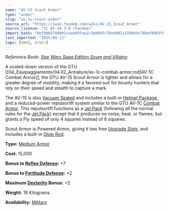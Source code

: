 ```yaml
---
name: "AV-1S Scout Armor"
type: "armor"
slug: "av-1s-scout-armor"
source_url: "https://swse.fandom.com/wiki/AV-1S_Scout_Armor"
source_license: "CC BY-SA 3.0 (Fandom)"
import_hash: "bbfd9057dd001caa4d9faa2c3b00dfc70e49021470849c760ef0903fe93abe47"
last_imported: "2025-09-12"
tags: [SWSE, Armor]
---
```

*Reference Book: [Star Wars Saga Edition Scum and Villainy](https://swse.fandom.com/wiki/Star_Wars_Saga_Edition_Scum_and_Villainy)*

A scaled-down version of the GTU [[04_Equipaggiamento/04.02_Armature/av-1c-combat-armor.md|AV-1C Combat Armor]], the GTU AV-1S Scout Armor is lighter and allows for a greater degree of mobility, making it a favored suit for bounty hunters that rely on their speed and stealth to capture a mark.

The AV-1S is also [Vacuum Sealed](https://swse.fandom.com/wiki/Vacuum_Seals) and includes a built-in [Helmet Package](https://swse.fandom.com/wiki/Helmet_Package), and a reduced-power repulsorlift system similar to the GTU AV-1C [Combat Armor](https://swse.fandom.com/wiki/Combat_Armor). This repulsorlift functions as a [Jet Pack](https://swse.fandom.com/wiki/Jet_Pack) (following all the normal rules for the [Jet Pack](https://swse.fandom.com/wiki/Jet_Pack)) except that it produces no noise, heat, or flames, but grants a Fly speed of only 4 squares instead of 6 squares.

Scout Armor is Powered Armor, giving it two free [Upgrade Slots](https://swse.fandom.com/wiki/Upgrade_Slots), and includes a built-in [Glow Rod](https://swse.fandom.com/wiki/Glow_Rod).

**Type:** [Medium Armor](https://swse.fandom.com/wiki/Medium_Armor)

**Cost:** 15,000

**Bonus to [Reflex Defense](https://swse.fandom.com/wiki/Reflex_Defense):** +7

**Bonus to [Fortitude Defense](https://swse.fandom.com/wiki/Fortitude_Defense):** +2

**Maximum [Dexterity](https://swse.fandom.com/wiki/Dexterity) Bonus:** +2

**Weight:** 18 Kilograms

**Availability:** [Military](https://swse.fandom.com/wiki/Military)